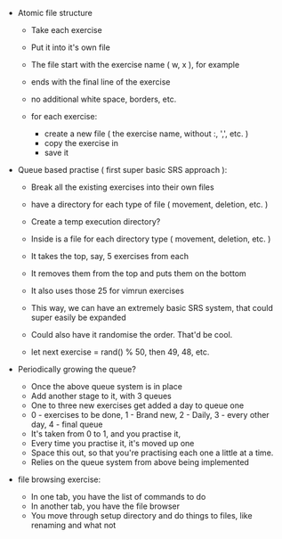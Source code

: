 * Atomic file structure
	* Take each exercise
	* Put it into it's own file
	* The file start with the exercise name ( w, x ), for example
	* ends with the final line of the exercise
	* no additional white space, borders, etc.

	* for each exercise:
		* create a new file ( the exercise name, without :, ',', etc. )
		* copy the exercise in
		* save it

* Queue based practise ( first super basic SRS approach ):
	* Break all the existing exercises into their own files
	* have a directory for each type of file ( movement, deletion, etc. )
	* Create a temp execution directory?
	* Inside is a file for each directory type ( movement, deletion, etc. )

	* It takes the top, say, 5 exercises from each
	* It removes them from the top and puts them on the bottom
	* It also uses those 25 for vimrun exercises

	* This way, we can have an extremely basic SRS system, that could super easily be expanded

	* Could also have it randomise the order. That'd be cool.
	* let next exercise = rand() % 50, then 49, 48, etc.

* Periodically growing the queue?
	* Once the above queue system is in place
	* Add another stage to it, with 3 queues
	* One to three new exercises get added a day to queue one
	* 0 - exercises to be done, 1 - Brand new, 2 - Daily, 3 - every other day, 4 - final queue
	* It's taken from 0 to 1, and you practise it,
	* Every time you practise it, it's moved up one
	* Space this out, so that you're practising each one a little at a time.
	* Relies on the queue system from above being implemented
	
* file browsing exercise:
	* In one tab, you have the list of commands to do
	* In another tab, you have the file browser
	* You move through setup directory and do things to files, like renaming and what not
